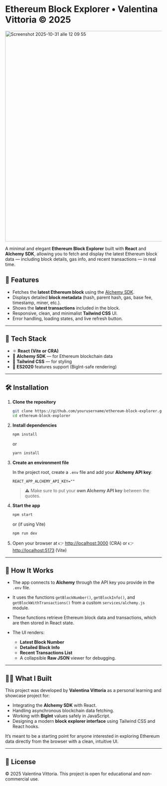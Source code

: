 #  Ethereum Block Explorer • Valentina Vittoria © 2025

<img width="1434" height="677" alt="Screenshot 2025-10-31 alle 12 09 55" src="https://github.com/user-attachments/assets/dc98ad7d-0d83-4abd-83bb-c9ee3c55de89" />

A minimal and elegant **Ethereum Block Explorer** built with **React** and **Alchemy SDK**, allowing you to fetch and display the latest Ethereum block data — including block details, gas info, and recent transactions — in real time.


## 🚀 Features

* Fetches the **latest Ethereum block** using the [Alchemy SDK](https://www.alchemy.com/sdk).
* Displays detailed **block metadata** (hash, parent hash, gas, base fee, timestamp, miner, etc.).
* Shows the **latest transactions** included in the block.
* Responsive, clean, and minimalist **Tailwind CSS** UI.
* Error handling, loading states, and live refresh button.

---

## 🧩 Tech Stack

* ⚛️ **React (Vite or CRA)**
* 🧠 **Alchemy SDK** — for Ethereum blockchain data
* 🎨 **Tailwind CSS** — for styling
* 💾 **ES2020** features support (BigInt-safe rendering)

---

## 🛠️ Installation

1. **Clone the repository**

   ```bash
   git clone https://github.com/yourusername/ethereum-block-explorer.git
   cd ethereum-block-explorer
   ```

2. **Install dependencies**

   ```bash
   npm install
   ```

   or

   ```bash
   yarn install
   ```

3. **Create an environment file**

   In the project root, create a `.env` file and add your **Alchemy API key**:

   ```env
   REACT_APP_ALCHEMY_API_KEY=""
   ```

   > ⚠️ Make sure to put your **own Alchemy API key** between the quotes.

4. **Start the app**

   ```bash
   npm start
   ```

   or (if using Vite)

   ```bash
   npm run dev
   ```

5. Open your browser at
   👉 [http://localhost:3000](http://localhost:3000) (CRA)
   or
   👉 [http://localhost:5173](http://localhost:5173) (Vite)

---

## 🧠 How It Works

* The app connects to **Alchemy** through the API key you provide in the `.env` file.
* It uses the functions `getBlockNumber()`, `getBlockInfo()`, and `getBlockWithTransactions()` from a custom `services/alchemy.js` module.
* These functions retrieve Ethereum block data and transactions, which are then stored in React state.
* The UI renders:

  * **Latest Block Number**
  * **Detailed Block Info**
  * **Recent Transactions List**
  * A collapsible **Raw JSON** viewer for debugging.

---

## 🧑‍💻 What I Built

This project was developed by **Valentina Vittoria** as a personal learning and showcase project for:

* Integrating the **Alchemy SDK** with React.
* Handling asynchronous blockchain data fetching.
* Working with **BigInt** values safely in JavaScript.
* Designing a modern **block explorer interface** using Tailwind CSS and React hooks.

It’s meant to be a starting point for anyone interested in exploring Ethereum data directly from the browser with a clean, intuitive UI.

---

## 📜 License

© 2025 Valentina Vittoria.
This project is open for educational and non-commercial use.




